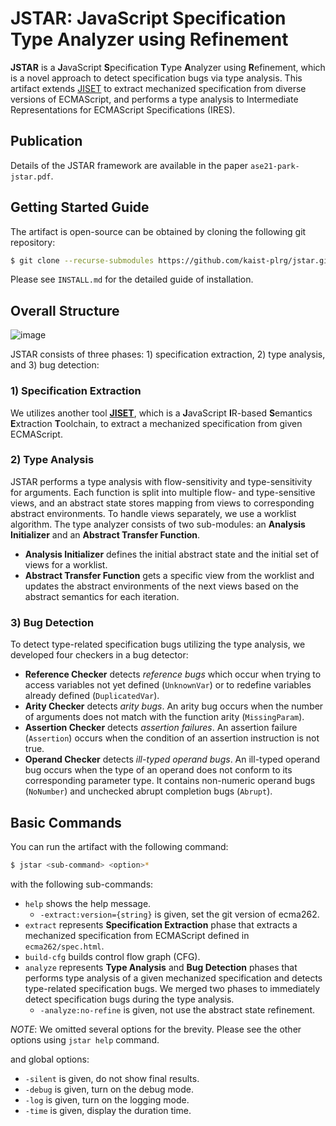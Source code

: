 # JSTAR: JavaScript Specification Type Analyzer using Refinement

**JSTAR** is a **J**avaScript **S**pecification **T**ype **A**nalyzer using
**R**efinement, which is a novel approach to detect specification bugs via type
analysis.  This artifact extends [JISET](https://github.com/kaist-plrg/jiset)
to extract mechanized specification from diverse versions of ECMAScript, and
performs a type analysis to Intermediate Representations for ECMAScript
Specifications (IRES).


## Publication

Details of the JSTAR framework are available in the paper `ase21-park-jstar.pdf`.


## Getting Started Guide
The artifact is open-source can be obtained by cloning the following git
repository:
```bash
$ git clone --recurse-submodules https://github.com/kaist-plrg/jstar.git
```
Please see `INSTALL.md` for the detailed guide of installation.


## Overall Structure

![image](https://user-images.githubusercontent.com/6766660/124905848-67814600-e021-11eb-829f-476e00f9c581.png)

JSTAR consists of three phases: 1) specification extraction, 2) type
analysis, and 3) bug detection:

### 1) Specification Extraction
We utilizes another tool [**JISET**](https://github.com/kaist-plrg/jiset),
which is a **J**avaScript **I**R-based **S**emantics **E**xtraction
**T**oolchain, to extract a mechanized specification from given ECMAScript.

### 2) Type Analysis
JSTAR performs a type analysis with flow-sensitivity and type-sensitivity for
arguments.  Each function is split into multiple flow- and type-sensitive
views, and an abstract state stores mapping from views to corresponding
abstract environments.  To handle views separately, we use a worklist
algorithm.  The type analyzer consists of two sub-modules: an **Analysis
Initializer** and an **Abstract Transfer Function**.
- **Analysis Initializer** defines the initial abstract state and the initial
  set of views for a worklist.
- **Abstract Transfer Function** gets a specific view from the worklist and
  updates the abstract environments of the next views based on the abstract
  semantics for each iteration.

### 3) Bug Detection
To detect type-related specification bugs utilizing the type analysis, we
developed four checkers in a bug detector:

- **Reference Checker** detects _reference bugs_ which occur when trying to
  access variables not yet defined (`UnknownVar`) or to redefine variables
  already defined (`DuplicatedVar`).
- **Arity Checker** detects _arity bugs_. An arity bug occurs when the number of
  arguments does not match with the function arity (`MissingParam`).
- **Assertion Checker** detects _assertion failures_. An assertion failure
  (`Assertion`) occurs when the condition of an assertion instruction is not
  true.
- **Operand Checker** detects _ill-typed operand bugs_. An ill-typed operand
  bug occurs when the type of an operand does not conform to its corresponding
  parameter type.  It contains non-numeric operand bugs (`NoNumber`) and
  unchecked abrupt completion bugs (`Abrupt`).


## Basic Commands

You can run the artifact with the following command:
```bash
$ jstar <sub-command> <option>*
```
with the following sub-commands:
- `help` shows the help message.
  - `-extract:version={string}` is given, set the git version of ecma262.
- `extract` represents **Specification Extraction** phase that extracts a
  mechanized specification from ECMAScript defined in `ecma262/spec.html`.
- `build-cfg` builds control flow graph (CFG).
- `analyze` represents **Type Analysis** and **Bug Detection** phases that
  performs type analysis of a given mechanized specification and detects
  type-related specification bugs. We merged two phases to immediately detect
  specification bugs during the type analysis.
  - `-analyze:no-refine` is given, not use the abstract state refinement.

_NOTE_: We omitted several options for the brevity. Please see the other
options using `jstar help` command.

and global options:
- `-silent` is given, do not show final results.
- `-debug` is given, turn on the debug mode.
- `-log` is given, turn on the logging mode.
- `-time` is given, display the duration time.

